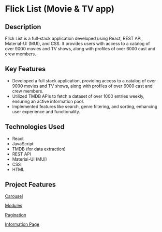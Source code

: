 # Flick List (Movie & TV app)

## Description
Flick List is a full-stack application developed using React, REST API, Material-UI (MUI), and CSS. It provides users with access to a catalog of over 9000 movies and TV shows, along with profiles of over 6000 cast and crew members.

## Key Features
- Developed a full stack application, providing access to a catalog of over 9000 movies and TV shows, along with profiles of over 6000 cast and crew members.
- Utilized TMDB APIs to fetch a dataset of over 1000 entries weekly, ensuring an active information pool.
- Implemented features like search, genre filtering, and sorting, enhancing user experience and functionality.

## Technologies Used
- React
- JavaScript
- TMDB (for data extraction)
- REST API
- Material-UI (MUI)
- CSS
- HTML


## Project Features
[Carousel](https://drive.google.com/file/d/1fjLC8_ar_ej-OwcVweSJI4Po3zpzNXVG/view?usp=drive_link)

[Modules](https://drive.google.com/file/d/1Kma79QngzjMiES21Xv4BbnoRp53rYNKs/view?usp=drive_link)

[Pagination](https://drive.google.com/file/d/1BWQAMaGZoN-3dVtpFp5L9v_csbUTMMLx/view?usp=drive_link)

[Information Page](https://drive.google.com/file/d/1qPHjL9w2SKnhlu2X36fyd-vo3VPAesjj/view?usp=drive_link)


